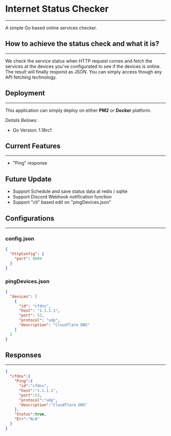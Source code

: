 # Internet Status Checker
***
A simple Go based online services checker.

## How to achieve the status check and what it is?
***
We check the service status when HTTP request comes and fetch the services at the devices you've configurated to see if the devices is online. 
The result will finally respond as JSON. You can simply access though any API fetching technology.

## Deployment
***
This application can simply deploy on either **PM2** or **Docker** platform.

_Details Belows:_
* Go Version: 1.18rc1

## Current Features
***
* "Ping" response

## Future Update
* Support Schedule and save status data at redis / sqlite
* Support Discord Webhook notification function
* Support "cli" based edit on "pingDevices.json"

## Configurations
***
### config.json
```json
{
  "httpConfig": {
    "port": 8080
  }
}
```
### pingDevices.json
```json
{
  "devices": [
    {
      "id": "cfdns",
      "host": "1.1.1.1",
      "port": 53,
      "protocol": "udp",
      "description": "Cloudflare DNS"
    }
  ]
}
```

## Responses
***
```json
{
  "cfdns":{
    "Ping":{
      "id":"cfdns",
      "host":"1.1.1.1",
      "port":53,
      "protocol":"udp",
      "description":"Cloudflare DNS"
    },
    "Status":true,
    "Err":"N/A"
  }
}
```
